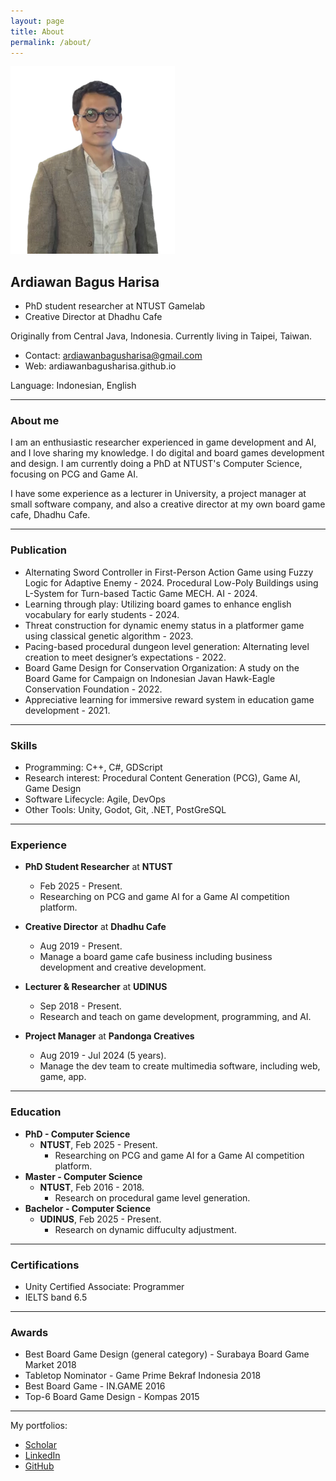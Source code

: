 ```yaml
---
layout: page
title: About
permalink: /about/
---
```


![Harisa](/images/Harisa.webp) 

## Ardiawan Bagus Harisa  
* PhD student researcher at NTUST Gamelab  
* Creative Director at Dhadhu Cafe  

Originally from Central Java, Indonesia. Currently living in Taipei, Taiwan.  
* Contact: ardiawanbagusharisa@gmail.com 
* Web: ardiawanbagusharisa.github.io 

Language: Indonesian, English

--- 

### About me

I am an enthusiastic researcher experienced in game development and AI, and I love sharing my knowledge. I do digital and board games development and design. I am currently doing a PhD at NTUST's Computer Science, focusing on PCG and Game AI. 

I have some experience as a lecturer in University, a project manager at small software company, and also a creative director at my own board game cafe, Dhadhu Cafe.

--- 

### Publication  
* Alternating Sword Controller in First-Person Action Game using Fuzzy Logic for Adaptive Enemy - 2024. 
Procedural Low-Poly Buildings using L-System for Turn-based Tactic Game MECH. AI - 2024. 
* Learning through play: Utilizing board games to enhance english vocabulary for early students - 2024. 
* Threat construction for dynamic enemy status in a platformer game using classical genetic algorithm - 2023. 
* Pacing-based procedural dungeon level generation: Alternating level creation to meet designer’s expectations - 2022.
* Board Game Design for Conservation Organization: A study on the Board Game for Campaign on Indonesian Javan Hawk-Eagle Conservation Foundation - 2022. 
* Appreciative learning for immersive reward system in education game development - 2021.

--- 

### Skills 
* Programming: C++, C#, GDScript  
* Research interest: Procedural Content Generation (PCG), Game AI, Game Design  
* Software Lifecycle: Agile, DevOps
* Other Tools: Unity, Godot, Git, .NET, PostGreSQL

--- 

### Experience
* **PhD Student Researcher** at **NTUST** 
    * Feb 2025 - Present.
    * Researching on PCG and game AI for a Game AI competition platform. 

* **Creative Director** at **Dhadhu Cafe**  
    * Aug 2019 - Present. 
    * Manage a board game cafe business including business development and creative development. 

* **Lecturer & Researcher** at **UDINUS** 
    * Sep 2018 - Present. 
    * Research and teach on game development, programming, and AI. 

* **Project Manager** at **Pandonga Creatives**  
    * Aug 2019 - Jul 2024 (5 years). 
    * Manage the dev team to create multimedia software, including web, game, app. 

--- 

### Education 
* **PhD - Computer Science**
  * **NTUST**, Feb 2025 - Present.
    * Researching on PCG and game AI for a Game AI competition platform. 
* **Master - Computer Science**
  * **NTUST**, Feb 2016 - 2018.
    * Research on procedural game level generation. 
* **Bachelor - Computer Science**
  * **UDINUS**, Feb 2025 - Present.
    * Research on dynamic diffuculty adjustment. 

--- 

### Certifications 
* Unity Certified Associate: Programmer
* IELTS band 6.5

--- 

### Awards 
* Best Board Game Design (general category) - Surabaya Board Game Market 2018
* Tabletop Nominator - Game Prime Bekraf Indonesia 2018
* Best Board Game - IN.GAME 2016
* Top-6 Board Game Design - Kompas 2015

--- 

My portfolios: 
* [Scholar][Scholar]
* [LinkedIn][LinkedIn] 
* [GitHub][GitHub]

[Scholar]: https://scholar.google.com/citations?user=cnGMg2EAAAAJ&hl=en&oi=ao 
[LinkedIn]: https://www.linkedin.com/in/ardiawanbagusharisa/
[GitHub]: https://github.com/ardiawanbagusharisa 